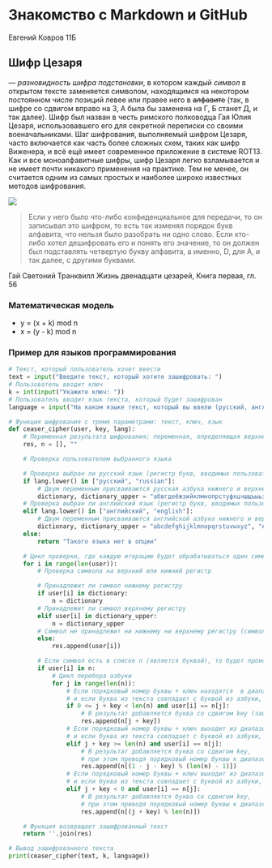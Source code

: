 # Знакомство с Markdown и GitHub

Евгений Ковров 11Б

## Шифр Цезаря
 — *разновидность шифра подстановки*, в котором каждый _символ_ в открытом тексте заменяется символом, находящимся на некотором постоянном числе позиций левее или правее него в ~~алфавите~~ (так, в шифре со сдвигом вправо на 3, А была бы заменена на Г, Б станет Д, и так далее). Шифр был назван в честь римского полководца Гая Юлия Цезаря, использовавшего его для секретной переписки со своими военачальниками. Шаг шифрования, выполняемый шифром Цезаря, часто включается как часть более сложных схем, таких как шифр Виженера, и всё ещё имеет современное приложение в системе ROT13. Как и все моноалфавитные шифры, шифр Цезаря легко взламывается и не имеет почти никакого применения на практике. Тем не менее, он считается одним из самых простых и наиболее широко известных методов шифрования.

![](https://upload.wikimedia.org/wikipedia/commons/thumb/2/26/Gaius_Julius_Caesar_%28100-44_BC%29.JPG/220px-Gaius_Julius_Caesar_%28100-44_BC%29.JPG)

>Если у него было что-либо конфиденциальное для передачи, то он записывал это шифром, то есть так изменял порядок букв алфавита, что нельзя было разобрать ни одно слово. Если кто-либо хотел дешифровать его и понять его значение, то он должен был подставлять четвертую букву алфавита, а именно, D, для A, и так далее, с другими буквами.

Гай Светоний Транквилл Жизнь двенадцати цезарей, Книга первая, гл. 56

 ### Математическая модель

* y = (x + k) mod n
* x = (y - k) mod n

### Пример для языков программирования
```python
# Текст, который пользователь хочет ввести
text = input("Введите текст, который хотите зашифровать: ")
# Пользователь вводит ключ
k = int(input("Укажите ключ: "))
# Пользователь вводит язык текста, который будет зашифрован
language = input("На каком языке текст, который вы ввели (русский, английский): ")

# Функция шифрования с тремя параметрами: текст, ключ, язык
def ceaser_cipher(user, key, lang):
    # Переменная результата шифрования; переменная, определяющая верхний и нижний регистр
    res, n = [], ""

    # Проверка пользователем выбранного языка

    # Проверка выбран ли русский язык (регистр букв, вводимых пользователем, не важен)
    if lang.lower() in ["русский", "russian"]:
        # Двум переменным присваиваются русская азбука нижнего и верхнего регистра соответственно
        dictionary, dictionary_upper = "абвгдеёжзийклмнопрстуфхцчшщъыьэюя", "АБВГДЕЁЖЗИЙКЛМНОПРСТУФХЦЧШЩЪЫЬЭЮЯ"
    # Проверка выбран ли английский язык (регистр букв, вводимых пользователем, не важен)
    elif lang.lower() in ["английский", "english"]:
        # Двум переменным присваиваются английской азбука нижнего и верхнего регистра соответственно
        dictionary, dictionary_upper = "abcdefghijklmnopqrstuvwxyz", "ABCDEFGHIJKLMNOPQRSTUVWXYZ"
    else:
        return "Такого языка нет в опции"

    # Цикл проверки, где каждую итерацию будет обрабатываться один символ из текста последовательно
    for i in range(len(user)):
        # Проверка символа на верхний или нижний регистр

        # Принадлежит ли символ нижнему регистру
        if user[i] in dictionary:
            n = dictionary
        # Принадлежит ли символ верхнему регистру
        elif user[i] in dictionary_upper:
            n = dictionary_upper
        # Символ не принадлежит ни нижнему ни верхнему регистру (символ не является буквой)
        else:
            res.append(user[i])

        # Если символ есть в списке n (является буквой), то будет происходить его зашифровка
        if user[i] in n:
            # Цикл перебора азбуки
            for j in range(len(n)):
                # Если порядковый номер буквы + ключ находятся  в диапазоне от 0 до конца азбуки
                # и если буква из текста совпадает с буквой из азбуки, то:
                if 0 <= j + key < len(n) and user[i] == n[j]:
                    # В результат добавляется буква со сдвигом key (зашифрованная буква)
                    res.append(n[j + key])
                # Если порядковый номер буквы + ключ выходит из диапазона азбуки, превышая его
                # и если буква из текста совпадает с буквой из азбуки, то:
                elif j + key >= len(n) and user[i] == n[j]:
                    # В результат добавляется буква со сдвигом key,
                    # при этом преводя порядковый номер буквы к диапазону азбуки (зашифрованая буква)
                    res.append(n[(1 - j - key) % (len(n) - 1)])
                # Если порядковый номер буквы + ключ выходит из диапазона азбуки, недотягивает до него
                # и если буква из текста совпадает с буквой из азбуки, то:
                elif j + key < 0 and user[i] == n[j]:
                    # В результат добавляется буква со сдвигом key,
                    # при этом приводя порядковый номер буквы к диапазону азбуки (зашифрованная буква)
                    res.append(n[(j + key) % len(n)])

    # Функция возвращает зашифрованный текст
    return ''.join(res)

# Вывод зашифрованного текста
print(ceaser_cipher(text, k, language))
```

